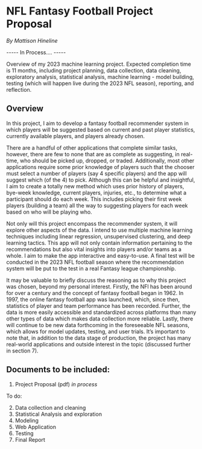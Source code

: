 # NFL Fantasy Football Project Proposal

*By Mattison Hineline*

----- In Process.... -----

Overview of my 2023 machine learning project. Expected completion time is 11 months, including project planning, data collection, data cleaning, exploratory analysis, statistical analysis, machine learning - model building, testing (which will happen live during the 2023 NFL season), reporting, and reflection. 

## Overview

In this project, I aim to develop a fantasy football recommender system in which players will be suggested based on current and past player statistics, currently available players, and players already chosen. 

There are a handful of other applications that complete similar tasks, however, there are few to none that are as complete as suggesting, in real-time, who should be picked up, dropped, or traded. Additionally, most other applications require some prior knowledge of players such that the chooser must select a number of players (say 4 specific players) and the app will suggest which (of the 4) to pick. Although this can be helpful and insightful, I aim to create a totally new method which uses prior history of players, bye-week knowledge, current players, injuries, etc., to determine what a participant should do each week. This includes picking their first week players (building a team) all the way to suggesting players for each week based on who will be playing who. 

Not only will this project encompass the recommender system, it will explore other aspects of the data. I intend to use multiple machine learning techniques including linear regression, unsupervised clustering, and deep learning tactics. This app will not only contain information pertaining to the recommendations but also vital insights into players and/or teams as a whole. I aim to make the app interactive and easy-to-use. A final test will be conducted in the 2023 NFL football season where the recommendation system will be put to the test in a real Fantasy league championship. 

It may be valuable to briefly discuss the reasoning as to why this project was chosen, beyond my personal interest. Firstly, the NFl has been around for over a century and the concept of fantasy football began in 1962. In 1997, the online fantasy football app was launched, which, since then, statistics of player and team performance has been recorded. Further, the data is more easily accessible and standardized across platforms than many other types of data which makes data collection more reliable. Lastly, there will continue to be new data forthcoming in the foreseeable NFL seasons, which allows for model updates, testing, and user trials. It’s important to note that, in addition to the data stage of production, the project has many real-world applications and outside interest in the topic (discussed further in section 7). 


## Documents to be included: 

1. Project Proposal (pdf) *in process*

To do:

2. Data collection and cleaning
3. Statistical Analysis and exploration
4. Modeling 
5. Web Application
6. Testing 
7. Final Report
